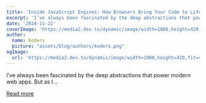 ```yaml
---
title: 'Inside JavaScript Engines: How Browsers Bring Your Code to Life'
excerpt: 'I’ve always been fascinated by the deep abstractions that power modern web apps. But as I...'
date: '2024-11-22'
coverImage: 'https://media2.dev.to/dynamic/image/width=1000,height=420,fit=cover,gravity=auto,format=auto/https%3A%2F%2Fdev-to-uploads.s3.amazonaws.com%2Fuploads%2Farticles%2F06ccimxypdi8ay1h18rb.png'
author:
  name: Koders
  picture: "assets/blog/authors/koders.png"
ogImage:
  url: 'https://media2.dev.to/dynamic/image/width=1000,height=420,fit=cover,gravity=auto,format=auto/https%3A%2F%2Fdev-to-uploads.s3.amazonaws.com%2Fuploads%2Farticles%2F06ccimxypdi8ay1h18rb.png'
---
```


I’ve always been fascinated by the deep abstractions that power modern web apps. But as I...

[Read more](https://dev.to/mukhilpadmanabhan/inside-javascript-engines-how-browsers-bring-your-code-to-life-h1)
